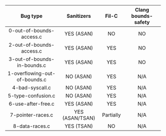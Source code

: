
|Bug type     | Sanitizers | Fil-C             | Clang bounds-safety |
|:-----------:|:-----------------:|:-----------------:|:-------------------:|
|0-out-of-bounds-access.c| YES (ASAN)    | NO                | NO                  |
|2-out-of-bounds-access.c| YES (ASAN)   | YES               | NO                  |
|3-out-of-bounds-in-bounds.c| YES (ASAN) | YES               | NO                  |
|1-overflowing-out-of-bounds.c | NO (ASAN) | YES             | N/A                 |
|4-bad-syscall.c | NO (ASAN)             | YES               | N/A                 |
|5-type-confusion.c | NO (ASAN)         | YES               | N/A                 |
|6-use-after-free.c | YES (ASAN)        | YES               | N/A                 |
|7-pointer-races.c | YES (ASAN/TSAN)    | Partially               | N/A                 |
|8-data-races.c | YES (TSAN)        | NO               | N/A                 |
